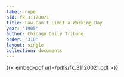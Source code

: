 ```yaml
---
label: nope
pid: fk_31120021
title: Law Can't Limit a Working Day
year: '1905'
author: Chicago Daily Tribune
order: '310'
layout: single
collection: documents
---
```



{{< embed-pdf url=/pdfs/fk_31120021.pdf >}}